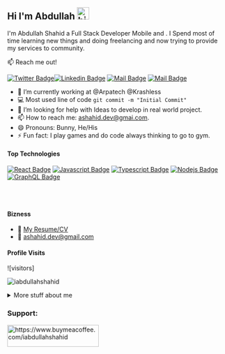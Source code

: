 ## Hi I'm Abdullah <img src="https://user-images.githubusercontent.com/1303154/88677602-1635ba80-d120-11ea-84d8-d263ba5fc3c0.gif" width="28px" height="28px" alt="hi">

I'm Abdullah Shahid a Full Stack Developer Mobile and . I Spend most of time learning new things and doing freelancing and now trying to provide my services to community.

:mailbox: Reach me out!

[![Twitter Badge](https://img.shields.io/badge/-@Ipenywis-1ca0f1?style=flat&labelColor=1ca0f1&logo=twitter&logoColor=white&link=https://twitter.com/_abdullahshahid)](https://twitter.com/_abdullahshahid)[![Linkedin Badge](https://img.shields.io/badge/-Iabdullahshahid-0e76a8?style=flat&labelColor=0e76a8&logo=linkedin&logoColor=white)](https://www.linkedin.com/in/iabdullahshahid/) [![Mail Badge](https://img.shields.io/badge/-@iabdullahshahid-e84393?style=flat&labelColor=e84393&logo=instagram&logoColor=white)](https://instagram.com/iabdullahshahid) [![Mail Badge](https://img.shields.io/badge/-ashahid.dev@gmail.com-c0392b?style=flat&labelColor=c0392b&logo=gmail&logoColor=white)](mailto:ashahid.dev@gmail.com)

<!-- TODO: Add last video link -->

- 🔭 I’m currently working at @Arpatech @Krashless
- :computer: Most used line of code `git commit -m "Initial Commit"`
- 🤔 I’m looking for help with Ideas to develop in real world project.
- 📫 How to reach me: ashahid.dev@gmai.com.
- 😄 Pronouns: Bunny, He/His
- ⚡ Fun fact: I play games and do code always thinking to go to gym.

#### Top Technologies

<!-- TODO: Make technologies links takes you to repositories -->

[![React Badge](https://img.shields.io/badge/-React-61DBFB?style=for-the-badge&labelColor=black&logo=react&logoColor=61DBFB)](#) [![Javascript Badge](https://img.shields.io/badge/-Javascript-F0DB4F?style=for-the-badge&labelColor=black&logo=javascript&logoColor=F0DB4F)](#) [![Typescript Badge](https://img.shields.io/badge/-Typescript-007acc?style=for-the-badge&labelColor=black&logo=typescript&logoColor=007acc)](#) [![Nodejs Badge](https://img.shields.io/badge/-Nodejs-3C873A?style=for-the-badge&labelColor=black&logo=node.js&logoColor=3C873A)](#) [![GraphQL Badge](https://img.shields.io/badge/-GraphQl-e535ab?style=for-the-badge&labelColor=black&logo=node.js&logoColor=e535ab)](#)

<br />
<br />

#### Bizness

- :paperclip: [My Resume/CV](https://github.com/iabdullahshahid/iabdullahshahid/blob/master/resumes/resume%20v1.0.pdf)
- :email: ashahid.dev@gmail.com

#### Profile Visits

![visitors]<p align="left"> <img src="https://komarev.com/ghpvc/?username=iabdullahshahid&label=Profile%20views&color=0e75b6&style=flat" alt="iabdullahshahid" /> </p>

<details>
<summary>
  More stuff about me
</summary>

<br >

I love sharing knowledge and putting tutorials, courses and posts together for helping other developers, and tjat's why CoderOne Youtube Channel exists!

#### What is CoderOne?

CoderOne is a youtube channel for learning Web/Mobile development, coding and design. Including new technologies and frameworks and anything really related to development world.

#### Coding Stats

<!--START_SECTION:waka-->

```text
TypeScript   15 hrs 41 mins  ████████████████████▓░░░░   82.29 %
HTML         1 hr 50 mins    ██▒░░░░░░░░░░░░░░░░░░░░░░   09.61 %
Markdown     1 hr 27 mins    ██░░░░░░░░░░░░░░░░░░░░░░░   07.63 %
Other        2 mins          ░░░░░░░░░░░░░░░░░░░░░░░░░   00.25 %
YAML         2 mins          ░░░░░░░░░░░░░░░░░░░░░░░░░   00.19 %
```

<!--END_SECTION:waka-->

#### Github Stats

![Ipenywis's github stats](https://github-readme-stats.vercel.app/api?username=ipenywis&count_private=true&theme=tokyonight&hide=contribs,prs)

</details>

<h3 align="left">Support:</h3>
<p><a href="https://www.buymeacoffee.com/https://www.buymeacoffee.com/iabdullahshahid"> <img align="left" src="https://cdn.buymeacoffee.com/buttons/v2/default-yellow.png" height="50" width="210" alt="https://www.buymeacoffee.com/iabdullahshahid" /></a></p><br><br>

<!-- <p><img align="left" src="https://github-readme-stats.vercel.app/api/top-langs?username=iabdullahshahid&show_icons=true&locale=en&layout=compact" alt="iabdullahshahid" /></p>

<p>&nbsp;<img align="center" src="https://github-readme-stats.vercel.app/api?username=iabdullahshahid&show_icons=true&locale=en" alt="iabdullahshahid" /></p>

<p><img align="center" src="https://github-readme-streak-stats.herokuapp.com/?user=iabdullahshahid&" alt="iabdullahshahid" /></p> -->
